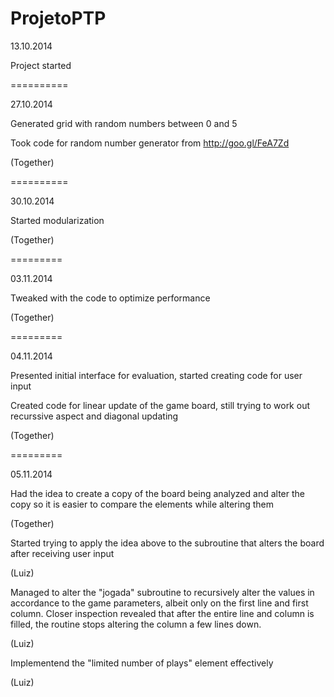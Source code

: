 ProjetoPTP
==========
13.10.2014

Project started

==========

27.10.2014

Generated grid with random numbers between 0 and 5

Took code for random number generator from http://goo.gl/FeA7Zd

(Together)

==========

30.10.2014

Started modularization

(Together)

=========

03.11.2014

Tweaked with the code to optimize performance

(Together)

=========

04.11.2014

Presented initial interface for evaluation, started creating code for user input

Created code for linear update of the game board, still trying to work out recurssive aspect and diagonal updating

(Together)

=========

05.11.2014

Had the idea to create a copy of the board being analyzed and alter the copy so it is easier to compare the elements while altering them

(Together)

Started trying to apply the idea above to the subroutine that alters the board after receiving user input

(Luiz)

Managed to alter the "jogada" subroutine to recursively alter the values in accordance to the game parameters, albeit only on the first line and first column. Closer inspection revealed that after the entire line and column is filled, the routine stops altering the column a few lines down.

(Luiz)

Implementend the "limited number of plays" element effectively

(Luiz)

